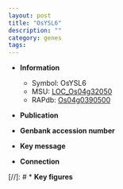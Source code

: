 ```yaml
---
layout: post
title: "OsYSL6"
description: ""
category: genes
tags: 
---
```


* **Information**  
    + Symbol: OsYSL6  
    + MSU: [LOC_Os04g32050](http://rice.uga.edu/cgi-bin/ORF_infopage.cgi?orf=LOC_Os04g32050)  
    + RAPdb: [Os04g0390500](http://rapdb.dna.affrc.go.jp/viewer/gbrowse_details/irgsp1?name=Os04g0390500)  

* **Publication**  

* **Genbank accession number**  

* **Key message**  

* **Connection**  

[//]: # * **Key figures**  


